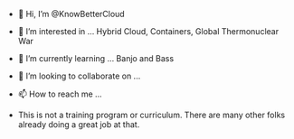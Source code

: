 - 👋 Hi, I’m @KnowBetterCloud
- 👀 I’m interested in ... Hybrid Cloud, Containers, Global Thermonuclear War 
- 🌱 I’m currently learning ... Banjo and Bass
- 💞️ I’m looking to collaborate on ...
- 📫 How to reach me ... 

- This is not a training program or curriculum.   There are many other folks already doing a great job at that.

<!---
KnowBetterCloud/KnowBetterCloud is a ✨ special ✨ repository because its `README.md` (this file) appears on your GitHub profile.
You can click the Preview link to take a look at your changes.
--->
